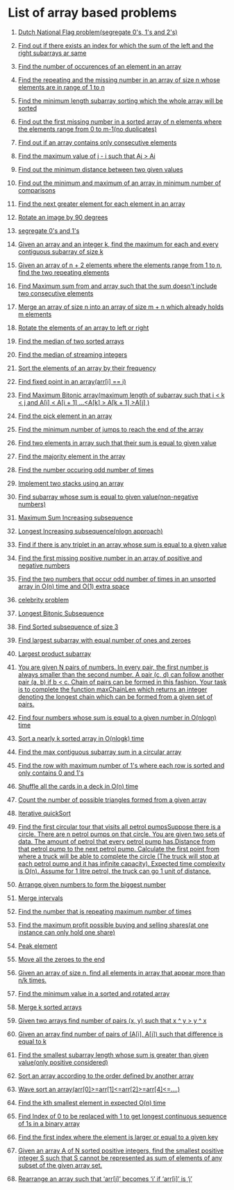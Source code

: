 # List of array based problems



1. [Dutch National Flag problem(segregate 0's, 1's and 2's)](dutchNationalFlag/main.cpp)

2. [Find out if there exists an index for which the sum of the left and the right subarrays ar same](equilibrium/main.cpp)

3. [Find the number of occurences of an element in an array](findOccurences/findOccurences/main.cpp)

4. [Find the repeating and the missing number in an array of size n whose elements are in range of 1 to n](FindRepeatingandMissing/FindRepeatingandMissing/main.cpp)

5. [Find the minimum length subarray sorting which the whole array will be sorted](findUnsorted/main.cpp)

6. [Find out the first missing number in a sorted array of n elements where the elements range from 0 to m-1(no duplicates)](firstMissingInteger/main.cpp)

7. [Find out if an array contains only consecutive elements](isConsecutive/main.cpp)

8. [Find the maximum value of j - i such that Aj > Ai](maximumIndexDifference/MaximumIndexDifference/main.cpp)

9. [Find out the minimum distance between two given values](MinimumDistance/MinimumDistance/main.cpp)

10. [Find out the minimum and maximum of an array in minimum number of comparisons](Minmax/main.cpp)

11. [Find the next greater element for each element in an array](nextGreaterElement/main.cpp)

12. [Rotate an image by 90 degrees](rotateImage/main.cpp)

13. [segregate 0's and 1's](segregate/main.cpp)

14. [Given an array and an integer k, find the maximum for each and every contiguous subarray of size k](slidingWindowk/slidingWindowK/main.cpp)

15. [Given an array of n + 2 elements where the elements range from 1 to n, find the two repeating elements](twoRepeatingElements/main.cpp)

16. [Find Maximum sum from and array such that the sum doesn't include two consecutive elements](findMaxSum.cpp)

17. [Merge an array of size n into an array of size m + n which already holds m elements](mergeArray.cpp)

18. [Rotate the elements of an array to left or right](rotateElements.cpp)

19. [Find the median of two sorted arrays](sortedMedian.cpp)

20. [Find the median of streaming integers](StreamingMedian/StreamingMedian/main.cpp)

21. [Sort the elements of an array by their frequency](sortByFrequency.cpp)

22. [Find fixed point in an array(arr\[i\] == i)](fixedPoint.cpp)

23. [Find Maximum Bitonic array(maximum length of subarray such that i < k < j and A\[i\] < A\[i + 1\] ...<A\[k\] > A\[k + 1\] >A\[j\] )](maximumBitoniArray.cpp)

24. [Find the pick element in an array](maxElement.cpp)

25. [Find the minimum number of jumps to reach the end of the array](jumps.cpp)

26. [Find two elements in array such that their sum is equal to given value](FindSum.cpp)

27. [Find the majority element in the array](MajorityElement.cpp)

28. [Find the number occuring odd number of times](OccurOdd.cpp)

29. [Implement two stacks using an array](twoStack.cpp)

30. [Find subarray whose sum is equal to given value(non-negative numbers)](subArray.cpp)

31. [Maximum Sum Increasing subsequence](maximumSumIncreasingSubsequence.cpp)

32. [Longest Increasing subsequence(nlogn approach)](LIS.cpp)

33. [Find if there is any triplet in an array whose sum is equal to a given value](findTriplets.cpp)

34. [Find the first missing positive number in an array of positive and negative numbers](findFirstMissingPositive.cpp)

35. [Find the two numbers that occur odd number of times in an unsorted array in O(n) time and O(1) extra space](oddOccuring.cpp)

36. [celebrity problem](celebrityproblem.cpp)

37. [Longest Bitonic Subsequence](LBS.cpp)

38. [Find Sorted subsequence of size 3](3sortedSubsequence.cpp)

39. [Find largest subarray with equal number of ones and zeroes](largest01Subarray.cpp)

40. [Largest product subarray](largestProductArray.cpp)

41. [You are given N pairs of numbers. In every pair, the first number is always smaller than the second number. A pair (c, d) can follow another pair (a, b) if b < c. Chain of pairs can be formed in this fashion. Your task is to complete the function maxChainLen which returns an integer denoting the longest chain which can be formed from a given set of pairs.](LISpairs.cpp)

42. [Find four numbers whose sum is equal to a given number in O(nlogn) time](find4Sum.cpp)

43. [Sort a nearly k sorted array in O(nlogk) time](KSorted.cpp)

44. [Find the max contiguous subarray sum in a circular array](maximumCircularArray.cpp)

45. [Find the row with maximum number of 1's where each row is sorted and only contains 0 and 1's](maxOnes.cpp)

46. [Shuffle all the cards in a deck in O(n) time](shuffle.cpp)

47. [Count the number of possible triangles formed from a given array](countTriangles.cpp)

48. [Iterative quickSort](iterativeQuickSort.cpp)

49. [Find the first circular tour that visits all petrol pumpsSuppose there is a circle. There are n petrol pumps on that circle. You are given two sets of data. The amount of petrol that every petrol pump has.Distance from that petrol pump to the next petrol pump. Calculate the first point from where a truck will be able to complete the circle (The truck will stop at each petrol pump and it has infinite capacity). Expected time complexity is O(n). Assume for 1 litre petrol, the truck can go 1 unit of distance.](circularPath.cpp)

50. [Arrange given numbers to form the biggest number](maximumPossibleNumber.cpp)

51. [Merge intervals](mergeIntervals.cpp)

52. [Find the number that is repeating maximum number of times](maximumRepeating.cpp)

53. [Find the maximum profit possible buying and selling shares(at one instance can only hold one share)](maximumProfit.cpp)

54. [Peak element](peakElement.cpp)

55. [Move all the zeroes to the end](Zeroes.cpp)

56. [Given an array of size n, find all elements in array that appear more than n/k times.](countElementOccurences.cpp)

57. [Find the minimum value in a sorted and rotated array](findMinimum.cpp)

58. [Merge k sorted arrays](mergeKSorted.cpp)

59. [Given two arrays find number of pairs (x, y) such that x ^ y > y ^ x](findPairs.cpp)

60. [Given an array find number of pairs of (A\[i\], A\[j\]) such that difference is equal to k](distinctPairwithDifference.cpp)

61. [Find the smallest subarray length whose sum is greater than given value(only positive considered)](greaterSum.cpp)

62. [Sort an array according to the order defined by another array](relativeSorting.cpp)

63. [Wave sort an array(arr\[0\]>=arr\[1\]<=arr\[2\]>=arr\[4\]<=....)](waveSorting.cpp)

64. [Find the kth smallest element in expected O(n) time](kthSmallest.cpp)

65. [Find Index of 0 to be replaced with 1 to get longest continuous sequence of 1s in a binary array](zerotoOne.cpp)

66. [Find the first index where the element is larger or equal to a given key](lowerBound.cpp)

67. [Given an array A of N sorted positive integers, find the smallest positive integer S such that S cannot be represented as sum of elements of any subset of the given array set.](firstMissingPositiveNum.cpp)

68. [Rearrange an array such that ‘arr\[j\]’ becomes ‘i’ if ‘arr\[i\]’ is ‘j’](reArrange.cpp)
